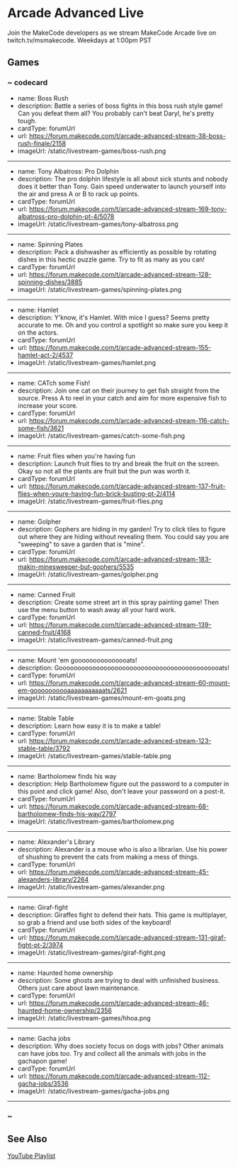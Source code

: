 # Arcade Advanced Live

Join the MakeCode developers as we stream MakeCode Arcade live on twitch.tv/msmakecode. Weekdays at 1:00pm PST

## Games

### ~ codecard

* name: Boss Rush
* description: Battle a series of boss fights in this boss rush style game! Can you defeat them all? You probably can't beat Daryl, he's pretty tough.
* cardType: forumUrl
* url: https://forum.makecode.com/t/arcade-advanced-stream-38-boss-rush-finale/2158
* imageUrl: /static/livestream-games/boss-rush.png

---

* name: Tony Albatross: Pro Dolphin
* description: The pro dolphin lifestyle is all about sick stunts and nobody does it better than Tony. Gain speed underwater to launch yourself into the air and press A or B to rack up points.
* cardType: forumUrl
* url: https://forum.makecode.com/t/arcade-advanced-stream-169-tony-albatross-pro-dolphin-pt-4/5078
* imageUrl: /static/livestream-games/tony-albatross.png

---

* name: Spinning Plates
* description: Pack a dishwasher as efficiently as possible by rotating dishes in this hectic puzzle game. Try to fit as many as you can!
* cardType: forumUrl
* url: https://forum.makecode.com/t/arcade-advanced-stream-128-spinning-dishes/3885
* imageUrl: /static/livestream-games/spinning-plates.png

---

* name: Hamlet
* description: Y'know, it's Hamlet. With mice I guess? Seems pretty accurate to me. Oh and you control a spotlight so make sure you keep it on the actors.
* cardType: forumUrl
* url: https://forum.makecode.com/t/arcade-advanced-stream-155-hamlet-act-2/4537
* imageUrl: /static/livestream-games/hamlet.png

---

* name: CATch some Fish!
* description: Join one cat on their journey to get fish straight from the source. Press A to reel in your catch and aim for more expensive fish to increase your score.
* cardType: forumUrl
* url: https://forum.makecode.com/t/arcade-advanced-stream-116-catch-some-fish/3621
* imageUrl: /static/livestream-games/catch-some-fish.png

---

* name: Fruit flies when you're having fun
* description: Launch fruit flies to try and break the fruit on the screen. Okay so not all the plants are fruit but the pun was worth it.
* cardType: forumUrl
* url: https://forum.makecode.com/t/arcade-advanced-stream-137-fruit-flies-when-youre-having-fun-brick-busting-pt-2/4114
* imageUrl: /static/livestream-games/fruit-flies.png

---

* name: Golpher
* description: Gophers are hiding in my garden! Try to click tiles to figure out where they are hiding without revealing them. You could say you are "sweeping" to save a garden that is "mine".
* cardType: forumUrl
* url: https://forum.makecode.com/t/arcade-advanced-stream-183-makin-minesweeper-but-gophers/5535
* imageUrl: /static/livestream-games/golpher.png

---

* name: Canned Fruit
* description: Create some street art in this spray painting game! Then use the menu button to wash away all your hard work.
* cardType: forumUrl
* url: https://forum.makecode.com/t/arcade-advanced-stream-139-canned-fruit/4168
* imageUrl: /static/livestream-games/canned-fruit.png

---

* name: Mount 'em gooooooooooooooats!
* description: Goooooooooooooooooooooooooooooooooooooooooooats!
* cardType: forumUrl
* url: https://forum.makecode.com/t/arcade-advanced-stream-60-mount-em-goooooooooaaaaaaaaaaats/2621
* imageUrl: /static/livestream-games/mount-em-goats.png

---

* name: Stable Table
* description: Learn how easy it is to make a table!
* cardType: forumUrl
* url: https://forum.makecode.com/t/arcade-advanced-stream-123-stable-table/3792
* imageUrl: /static/livestream-games/stable-table.png

---

* name: Bartholomew finds his way
* description: Help Bartholomew figure out the password to a computer in this point and click game! Also, don't leave your password on a post-it.
* cardType: forumUrl
* url: https://forum.makecode.com/t/arcade-advanced-stream-68-bartholomew-finds-his-way/2797
* imageUrl: /static/livestream-games/bartholomew.png

---

* name: Alexander's Library
* description: Alexander is a mouse who is also a librarian. Use his power of shushing to prevent the cats from making a mess of things.
* cardType: forumUrl
* url: https://forum.makecode.com/t/arcade-advanced-stream-45-alexanders-library/2264
* imageUrl: /static/livestream-games/alexander.png

---

* name: Giraf-fight
* description: Giraffes fight to defend their hats. This game is multiplayer, so grab a friend and use both sides of the keyboard!
* cardType: forumUrl
* url: https://forum.makecode.com/t/arcade-advanced-stream-131-giraf-fight-pt-2/3974
* imageUrl: /static/livestream-games/giraf-fight.png

---

* name: Haunted home ownership
* description: Some ghosts are trying to deal with unfinished business. Others just care about lawn maintenance.
* cardType: forumUrl
* url: https://forum.makecode.com/t/arcade-advanced-stream-46-haunted-home-ownership/2356
* imageUrl: /static/livestream-games/hhoa.png

---

* name: Gacha jobs
* description: Why does society focus on dogs with jobs? Other animals can have jobs too. Try and collect all the animals with jobs in the gachapon game!
* cardType: forumUrl
* url: https://forum.makecode.com/t/arcade-advanced-stream-112-gacha-jobs/3536
* imageUrl: /static/livestream-games/gacha-jobs.png

---


### ~


## See Also

[YouTube Playlist](https://www.youtube.com/playlist?list=PLMMBk9hE-SeoHWvTpdezyL9JfF0tocJUT)
